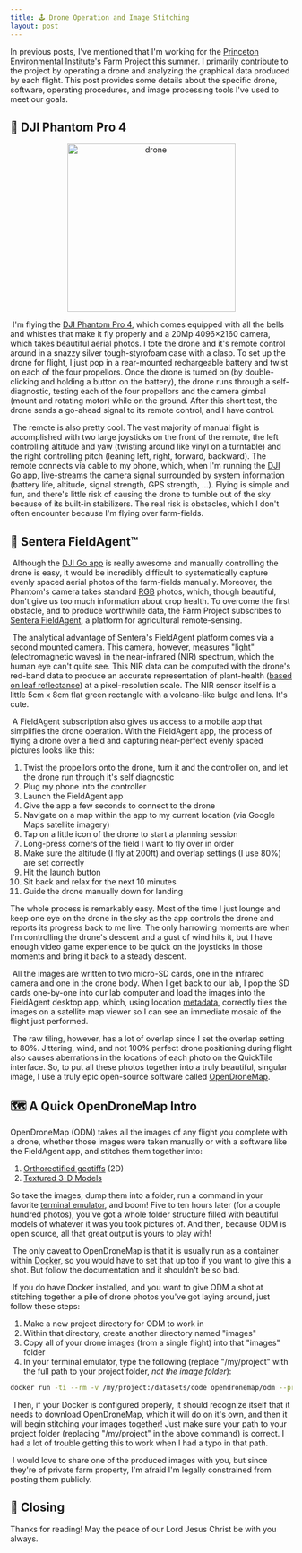 ```yaml
---
title: 🕹 Drone Operation and Image Stitching
layout: post
---
```


In previous posts, I've mentioned that I'm working for the [Princeton Environmental Institute's](https://environment.princeton.edu/) Farm Project this summer. I primarily contribute to the project by operating a drone and analyzing the graphical data produced by each flight. This post provides some details about the specific drone, software, operating procedures, and image processing tools I've used to meet our goals.

## 👻 DJI Phantom Pro 4

<center>
<img src="https://technikblog.ch/wp-content/uploads/2016/11/DJI-Phantom-4-Pro-front.jpg" alt="drone" width="300" align="center"/>
</center>

​	I'm flying the [DJI Phantom Pro 4](https://www.dji.com/phantom-4-pro), which comes equipped with all the bells and whistles that make it fly properly and a 20Mp 4096×2160 camera, which takes beautiful aerial photos. I tote the drone and it's remote control around in a snazzy silver tough-styrofoam case with a clasp. To set up the drone for flight, I just pop in a rear-mounted rechargeable battery and twist on each of the four propellors. Once the drone is turned on (by double-clicking and holding a button on the battery), the drone runs through a self-diagnostic, testing each of the four propellors and the camera gimbal (mount and rotating motor) while on the ground. After this short test, the drone sends a go-ahead signal to its remote control, and I have control.

​	The remote is also pretty cool. The vast majority of manual flight is accomplished with two large joysticks on the front of the remote, the left controlling altitude and yaw (twisting around like vinyl on a turntable) and the right controlling pitch (leaning left, right, forward, backward). The remote connects via cable to my phone, which, when I'm running the [DJI Go app](https://www.dji.com/goapp), live-streams the camera signal surrounded by system information (battery life, altitude, signal strength, GPS strength, …). Flying is simple and fun, and there's little risk of causing the drone to tumble out of the sky because of its built-in stabilizers. The real risk is obstacles, which I don't often encounter because I'm flying over farm-fields.

## 🌽 Sentera FieldAgent™️

​	Although the [DJI Go app](https://www.dji.com/goapp) is really awesome and manually controlling the drone is easy, it would be incredibly difficult to systematically capture evenly spaced aerial photos of the farm-fields manually. Moreover, the Phantom's camera takes standard [RGB](https://en.wikipedia.org/wiki/RGB_color_model) photos, which, though beautiful, don't give us too much information about crop health. To overcome the first obstacle, and to produce worthwhile data, the Farm Project subscribes to [Sentera FieldAgent](https://sentera.com/fieldagent-platform/), a platform for agricultural remote-sensing.

​	The analytical advantage of Sentera's FieldAgent platform comes via a second mounted camera. This camera, however, measures "[light](https://en.wikipedia.org/wiki/Light)" (electromagnetic waves) in the near-infrared (NIR) spectrum, which the human eye can't quite see. This NIR data can be computed with the drone's red-band data to produce an accurate representation of plant-health ([based on leaf reflectance](https://en.wikipedia.org/wiki/Normalized_difference_vegetation_index)) at a pixel-resolution scale. The NIR sensor itself is a little 5cm x 8cm flat green rectangle with a volcano-like bulge and lens. It's cute.

​	A FieldAgent subscription also gives us access to a mobile app that simplifies the drone operation. With the FieldAgent app, the process of flying a drone over a field and capturing near-perfect evenly spaced pictures looks like this:

1. Twist the propellors onto the drone, turn it and the controller on, and let the drone run through it's self diagnostic
2. Plug my phone into the controller
3. Launch the FieldAgent app
4. Give the app a few seconds to connect to the drone
5. Navigate on a map within the app to my current location (via Google Maps satellite imagery)
6. Tap on a little icon of the drone to start a planning session
7. Long-press corners of the field I want to fly over in order
8. Make sure the altitude (I fly at 200ft) and overlap settings (I use 80%) are set correctly
9. Hit the launch button
10. Sit back and relax for the next 10 minutes
11. Guide the drone manually down for landing

The whole process is remarkably easy. Most of the time I just lounge and keep one eye on the drone in the sky as the app controls the drone and reports its progress back to me live. The only harrowing moments are when I'm controlling the drone's descent and a gust of wind hits it, but I have enough video game experience to be quick on the joysticks in those moments and bring it back to a steady descent.

​	All the images are written to two micro-SD cards, one in the infrared camera and one in the drone body. When I get back to our lab, I pop the SD cards one-by-one into our lab computer and load the images into the FieldAgent desktop app, which, using location [metadata](https://en.wikipedia.org/wiki/Metadata), correctly tiles the images on a satellite map viewer so I can see an immediate mosaic of the flight just performed.

​	The raw tiling, however, has a lot of overlap since I set the overlap setting to 80%. Jittering, wind, and not 100% perfect drone positioning during flight also causes aberrations in the locations of each photo on the QuickTile interface. So, to put all these photos together into a truly beautiful, singular image, I use a truly epic open-source software called [OpenDroneMap](https://www.opendronemap.org/).

## 🗺 A Quick OpenDroneMap Intro

OpenDroneMap (ODM) takes all the images of any flight you complete with a drone, whether those images were taken manually or with a software like the FieldAgent app, and stitches them together into:

1. [Orthorectified geotiffs](https://en.wikipedia.org/wiki/Orthophoto) (2D)
2. [Textured 3-D Models](https://en.wikipedia.org/wiki/Structure_from_motion)

So take the images, dump them into a folder, run a command in your favorite [terminal emulator](https://en.wikipedia.org/wiki/Terminal_emulator), and boom! Five to ten hours later (for a couple hundred photos), you've got a whole folder structure filled with beautiful models of whatever it was you took pictures of. And then, because ODM is open source, all that great output is yours to play with!

​	The only caveat to OpenDroneMap is that it is usually run as a container within [Docker](https://www.docker.com/), so you would have to set that up too if you want to give this a shot. But follow the documentation and it shouldn't be so bad.

​	If you do have Docker installed, and you want to give ODM a shot at stitching together a pile of drone photos you've got laying around, just follow these steps:

1. Make a new project directory for ODM to work in
2. Within that directory, create another directory named "images"
3. Copy all of your drone images (from a single flight) into that "images" folder
4. In your terminal emulator, type the following (replace "/my/project" with the full path to your project folder, *not the image folder*):

```bash
docker run -ti --rm -v /my/project:/datasets/code opendronemap/odm --project-path /datasets --use-opensfm
```

​	Then, if your Docker is configured properly, it should recognize itself that it needs to download OpenDroneMap, which it will do on it's own, and then it will begin stitching your images together! Just make sure your path to your project folder (replacing "/my/project" in the above command) is correct. I had a lot of trouble getting this to work when I had a typo in that path.

​	I would love to share one of the produced images with you, but since they're of private farm property, I'm afraid I'm legally constrained from posting them publicly. 

## 👋 Closing

Thanks for reading! May the peace of our Lord Jesus Christ be with you always.
